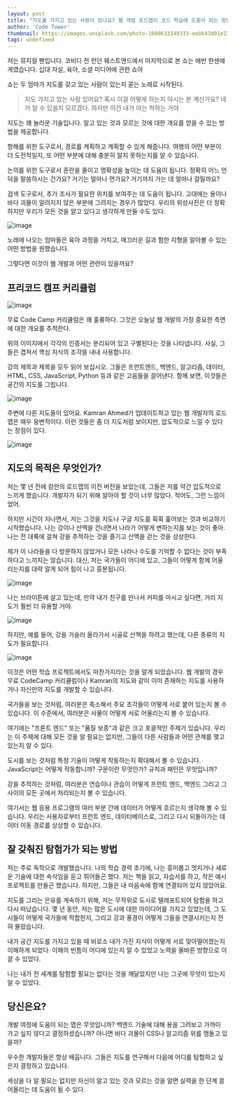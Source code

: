 ```yaml
---
layout: post
title: "지도를 가지고 있는 사람이 있나요? 웹 개발 로드맵이 코드 학습에 도움이 되는 방법"
author: 'Code Tower'
thumbnail: https://images.unsplash.com/photo-1600633349333-eebb43d01e23?crop=entropy&cs=tinysrgb&fit=max&fm=jpg&ixid=MXwxMTc3M3wwfDF8c2VhcmNofDYyfHxtYXBzfGVufDB8fHw&ixlib=rb-1.2.1&q=80&w=2000
tags: undefined
---
```



저는 뮤지컬 팬입니다. 코비디 전 런던 웨스트엔드에서 마지막으로 본 쇼는 에반 한센에게였습니다. 십대 자살, 육아, 소셜 미디어에 관한 쇼야

쇼는 두 엄마가 지도를 갖고 있는 사람이 있는지 묻는 노래로 시작된다.

> 지도 가지고 있는 사람 있어요?
혹시 이걸 어떻게 하는지 아시는 분 계신가요?
네가 알 수 있을지 모르겠다.
하지만 이건 내가 아는 척하는 거야

지도는 꽤 놀라운 기술입니다. 알고 있는 것과 모르는 것에 대한 개요를 얻을 수 있는 방법을 제공합니다.

항해를 위한 도구로서, 경로를 계획하고 계획할 수 있게 해줍니다. 여행의 어떤 부분이 더 도전적일지, 또 어떤 부분에 대해 충분히 알지 못하는지를 알 수 있습니다.

논의를 위한 도구로서 혼란을 줄이고 명확성을 높이는 데 도움이 됩니다. 정확히 어느 언덕을 말씀하시는 건가요? 거기는 얼마나 먼가요? 거기까지 가는 데 얼마나 걸릴까요?

검색 도구로서, 추가 조사가 필요한 위치를 보여주는 데 도움이 됩니다. 고대에는 용이나 바다 괴물이 알려지지 않은 부분에 그려지는 경우가 많았다. 우리의 위성사진은 더 정확하지만 우리가 모든 것을 알고 있다고 생각하게 만들 수도 있다.

![image](https://upload.wikimedia.org/wikipedia/commons/thumb/f/f5/Carta_Marina-lightened.jpg/512px-Carta_Marina-lightened.jpg)

노래에 나오는 엄마들은 육아 과정을 거치고, 매끄러운 길과 험한 지형을 알아볼 수 있는 어떤 방법을 원했습니다.

그렇다면 이것이 웹 개발과 어떤 관련이 있을까요?

## 프리코드 캠프 커리큘럼

![image](https://www.freecodecamp.org/news/content/images/2021/01/Screenshot-2021-01-03-at-05.45.38.png)

무료 Code Camp 커리큘럼은 꽤 훌륭하다. 그것은 오늘날 웹 개발의 가장 중요한 측면에 대한 개요를 추적한다.

위의 이미지에서 각각의 인증서는 분리되어 있고 구별된다는 것을 나타냅니다. 사실, 그들은 겹쳐서 핵심 지식의 조각을 내내 사용합니다.

강의 제목과 제목을 모두 읽어 보십시오. 그들은 프런트엔드, 백엔드, 알고리즘, 데이터, HTML, CSS, JavaScript, Python 등과 같은 고음들을 끌어낸다. 함께 보면, 이것들은 공간의 지도를 그립니다.

![image](https://www.freecodecamp.org/news/content/images/2021/01/Screenshot-2021-01-03-at-05.59.48.png)

주변에 다른 지도들이 있어요. Kamran Ahmed가 업데이트하고 있는 웹 개발자의 로드맵은 매우 웅변적이다. 이런 것들은 좀 더 지도처럼 보이지만, 압도적으로 느낄 수 있다는 장점이 있다.

![image](https://www.freecodecamp.org/news/content/images/2021/01/image-18.png)

## 지도의 목적은 무엇인가?

저는 몇 년 전에 캄란의 로드맵의 이전 버전을 보았는데, 그들은 저를 약간 압도적으로 느끼게 했습니다. 개발자가 되기 위해 알아야 할 것이 너무 많았다. 적어도, 그런 느낌이었어.

하지만 시간이 지나면서, 저는 그것을 지도나 구글 지도를 휙휙 훑어보는 것과 비교하기 시작했습니다. 나는 강이나 산맥을 건너면서 나라가 어떻게 변하는지를 보는 것이 좋아. 나는 전 대륙에 걸쳐 강을 추적하는 것을 즐기고 산맥을 걷는 것을 상상한다.

제가 이 나라들을 다 방문하지 않았거나 모든 나라나 수도를 기억할 수 없다는 것이 부족하다고 느끼지는 않습니다. 대신, 저는 국가들이 어디에 있고, 그들이 어떻게 함께 어울리는지를 대략 알게 되어 힘이 나고 흥분됩니다.

![image](https://www.freecodecamp.org/news/content/images/2021/01/image-19.png)

나는 브라이튼에 살고 있는데, 만약 내가 친구를 만나서 커피를 마시고 싶다면, 거리 지도가 훨씬 더 유용할 거야.

![image](https://upload.wikimedia.org/wikipedia/commons/thumb/3/3a/Location_map_Brighton_central.png/256px-Location_map_Brighton_central.png)

하지만, 예를 들어, 강을 거슬러 올라가서 시골로 산책을 하려고 했는데, 다른 종류의 지도가 필요합니다.

![image](https://upload.wikimedia.org/wikipedia/commons/thumb/c/c5/River_Frome.jpg/512px-River_Frome.jpg)

이것은 어떤 학습 프로젝트에서도 마찬가지라는 것을 알게 되었습니다. 웹 개발의 경우 무료 CodeCamp 커리큘럼이나 Kamran의 지도와 같이 이미 존재하는 지도를 사용하거나 자신만의 지도를 개발할 수 있습니다.

국가들을 보는 것처럼, 여러분은 축소해서 주요 조각들이 어떻게 서로 붙어 있는지 볼 수 있습니다. 이 수준에서, 여러분은 사물이 어떻게 서로 어울리는지 볼 수 있습니다.

여기에는 "프론트 엔드" 또는 "품질 보증"과 같은 크고 포괄적인 주제가 있습니다. 우리는 이 주제에 대해 모든 것을 알 필요는 없지만, 그들이 다른 사람들과 어떤 관계를 맺고 있는지 알 수 있다.

도시를 보는 것처럼 특정 기술이 어떻게 작동하는지 확대해서 볼 수 있습니다. JavaScript는 어떻게 작동합니까? 구문이란 무엇인가? 규칙과 패턴은 무엇입니까?

강을 추적하는 것처럼, 여러분은 연습이나 관습이 어떻게 프런트 엔드, 백엔드 그리고 그 사이의 모든 곳에서 처리되는지 볼 수 있습니다.

여기서는 웹 응용 프로그램의 여러 부분 간에 데이터가 어떻게 흐르는지 생각해 볼 수 있습니다. 우리는 사용자로부터 프런트 엔드, 데이터베이스로, 그리고 다시 되돌아가는 데이터 이동 경로를 상상할 수 있습니다.

## 잘 갖춰진 탐험가가 되는 방법

저는 주로 독학으로 개발했습니다. 나의 학습 경력 초기에, 나는 흥미롭고 멋지거나 새로운 기술에 대한 속삭임을 듣고 뛰어들곤 했다. 저는 책을 읽고, 자습서를 하고, 작은 예시 프로젝트를 만들곤 했습니다. 하지만, 그들은 내 마음속에 함께 연결되어 있지 않았어요.

지도를 그리는 은유를 계속하기 위해, 저는 무작위로 도시로 텔레포트되어 탐험을 하고 다시 떠났습니다. 몇 년 동안, 저는 많은 도시에 대한 아이디어를 가지고 있었는데, 그 도시들이 어떻게 국가들에 적합한지, 그리고 강과 풍경이 어떻게 그들을 연결시키는지 전혀 몰랐습니다.

내가 공간 지도를 가지고 있을 때 비로소 내가 가진 지식이 어떻게 서로 맞아떨어졌는지 이해하게 되었다. 이해의 빈틈이 어디에 있는지 알 수 있었고 노력을 올바른 방향으로 이끌 수 있었다.

나는 내가 전 세계를 탐험할 필요는 없다는 것을 깨달았지만 나는 그곳에 무엇이 있는지 알 수 있었다.

## 당신은요?

개발 여정에 도움이 되는 맵은 무엇입니까? 백엔드 기술에 대해 용을 그려보고 가까이 가고 싶지 않다고 결정하셨습니까? 아니면 바다 괴물이 CSS나 알고리즘 위를 맴돌고 있을까?

우수한 개발자들은 항상 배웁니다. 그들은 지도를 연구해서 다음에 어디를 탐험하고 싶은지 결정하고 있습니다.

세상을 다 알 필요는 없지만 자신이 알고 있는 것과 모르는 것을 알면 실력을 한 단계 끌어올리는 데 도움이 될 수 있다.